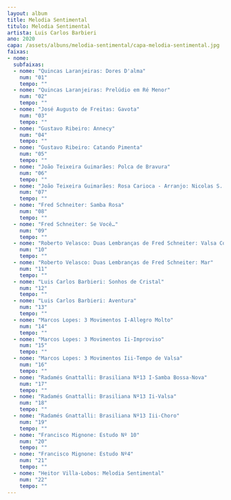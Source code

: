 ```yaml
---
layout: album
title: Melodia Sentimental
titulo: Melodia Sentimental
artista: Luis Carlos Barbieri
ano: 2020
capa: /assets/albuns/melodia-sentimental/capa-melodia-sentimental.jpg
faixas:
- nome:
  subfaixas:
  - nome: "Quincas Laranjeiras: Dores D'alma"
    num: "01"
    tempo: ""
  - nome: "Quincas Laranjeiras: Prelúdio em Ré Menor"
    num: "02"
    tempo: ""
  - nome: "José Augusto de Freitas: Gavota"
    num: "03"
    tempo: ""
  - nome: "Gustavo Ribeiro: Annecy"
    num: "04"
    tempo: ""
  - nome: "Gustavo Ribeiro: Catando Pimenta"
    num: "05"
    tempo: ""
  - nome: "João Teixeira Guimarães: Polca de Bravura"
    num: "06"
    tempo: ""
  - nome: "João Teixeira Guimarães: Rosa Carioca - Arranjo: Nicolas S. Barros"
    num: "07"
    tempo: ""
  - nome: "Fred Schneiter: Samba Rosa"
    num: "08"
    tempo: ""
  - nome: "Fred Schneiter: Se Você…"
    num: "09"
    tempo: ""
  - nome: "Roberto Velasco: Duas Lembranças de Fred Schneiter: Valsa Com Gosto de Cajá"
    num: "10"
    tempo: ""
  - nome: "Roberto Velasco: Duas Lembranças de Fred Schneiter: Mar"
    num: "11"
    tempo: ""
  - nome: "Luis Carlos Barbieri: Sonhos de Cristal"
    num: "12"
    tempo: ""
  - nome: "Luis Carlos Barbieri: Aventura"
    num: "13"
    tempo: ""
  - nome: "Marcos Lopes: 3 Movimentos I-Allegro Molto"
    num: "14"
    tempo: ""
  - nome: "Marcos Lopes: 3 Movimentos Ii-Improviso"
    num: "15"
    tempo: ""
  - nome: "Marcos Lopes: 3 Movimentos Iii-Tempo de Valsa"
    num: "16"
    tempo: ""
  - nome: "Radamés Gnattalli: Brasiliana Nº13 I-Samba Bossa-Nova"
    num: "17"
    tempo: ""
  - nome: "Radamés Gnattalli: Brasiliana Nº13 Ii-Valsa"
    num: "18"
    tempo: ""
  - nome: "Radamés Gnattalli: Brasiliana Nº13 Iii-Choro"
    num: "19"
    tempo: ""
  - nome: "Francisco Mignone: Estudo Nº 10"
    num: "20"
    tempo: ""
  - nome: "Francisco Mignone: Estudo Nº4"
    num: "21"
    tempo: ""
  - nome: "Heitor Villa-Lobos: Melodia Sentimental"
    num: "22"
    tempo: ""
---
```

